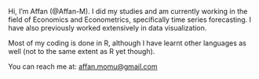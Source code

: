 Hi, I’m Affan (@Affan-M). I did my studies and am currently working in the field of Economics and Econometrics, specifically time series forecasting. I have also previously worked extensively in data visualization.

Most of my coding is done in R, although I have learnt other languages as well (not to the same extent as R yet though).

You can reach me at:
affan.momu@gmail.com
